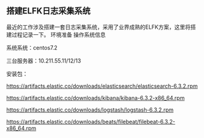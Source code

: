## 搭建ELFK日志采集系统

最近的工作涉及搭建一套日志采集系统，采用了业界成熟的ELFK方案，这里将搭建过程记录一下。
环境准备
操作系统信息

系统系统：centos7.2

三台服务器：10.211.55.11/12/13

安装包：

https://artifacts.elastic.co/downloads/elasticsearch/elasticsearch-6.3.2.rpm

https://artifacts.elastic.co/downloads/kibana/kibana-6.3.2-x86_64.rpm

https://artifacts.elastic.co/downloads/logstash/logstash-6.3.2.rpm

https://artifacts.elastic.co/downloads/beats/filebeat/filebeat-6.3.2-x86_64.rpm
